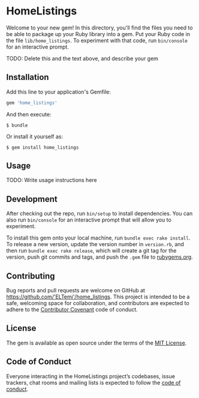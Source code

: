# HomeListings

Welcome to your new gem! In this directory, you'll find the files you need to be able to package up your Ruby library into a gem. Put your Ruby code in the file `lib/home_listings`. To experiment with that code, run `bin/console` for an interactive prompt.

TODO: Delete this and the text above, and describe your gem

## Installation

Add this line to your application's Gemfile:

```ruby
gem 'home_listings'
```

And then execute:

    $ bundle

Or install it yourself as:

    $ gem install home_listings

## Usage

TODO: Write usage instructions here

## Development

After checking out the repo, run `bin/setup` to install dependencies. You can also run `bin/console` for an interactive prompt that will allow you to experiment.

To install this gem onto your local machine, run `bundle exec rake install`. To release a new version, update the version number in `version.rb`, and then run `bundle exec rake release`, which will create a git tag for the version, push git commits and tags, and push the `.gem` file to [rubygems.org](https://rubygems.org).

## Contributing

Bug reports and pull requests are welcome on GitHub at https://github.com/'ELTemi'/home_listings. This project is intended to be a safe, welcoming space for collaboration, and contributors are expected to adhere to the [Contributor Covenant](http://contributor-covenant.org) code of conduct.

## License

The gem is available as open source under the terms of the [MIT License](https://opensource.org/licenses/MIT).

## Code of Conduct

Everyone interacting in the HomeListings project’s codebases, issue trackers, chat rooms and mailing lists is expected to follow the [code of conduct](https://github.com/'ELTemi'/home_listings/blob/master/CODE_OF_CONDUCT.md).
